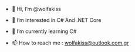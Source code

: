 - 👋 Hi, I’m @wolfakiss
- 👀 I’m interested in C# And .NET Core
- 🌱 I’m currently learning C#

- 📫 How to reach me : wolfakiss@outlook.com.gr

<!---
wolfakiss/wolfakiss is a ✨ special ✨ repository because its `README.md` (this file) appears on your GitHub profile.
You can click the Preview link to take a look at your changes.
--->
